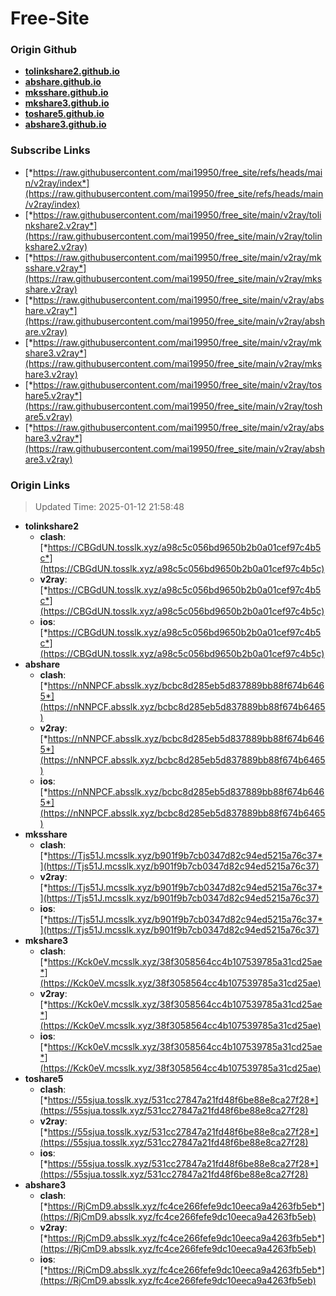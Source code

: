 # Free-Site

### Origin Github

- [**tolinkshare2.github.io**](https://github.com/tolinkshare2/tolinkshare2.github.io)
- [**abshare.github.io**](https://github.com/abshare/abshare.github.io)
- [**mksshare.github.io**](https://github.com/mksshare/mksshare.github.io)
- [**mkshare3.github.io**](https://github.com/mkshare3/mkshare3.github.io)
- [**toshare5.github.io**](https://github.com/toshare5/toshare5.github.io)
- [**abshare3.github.io**](https://github.com/abshare3/abshare3.github.io)

### Subscribe Links

- [*https://raw.githubusercontent.com/mai19950/free_site/refs/heads/main/v2ray/index*](https://raw.githubusercontent.com/mai19950/free_site/refs/heads/main/v2ray/index)
- [*https://raw.githubusercontent.com/mai19950/free_site/main/v2ray/tolinkshare2.v2ray*](https://raw.githubusercontent.com/mai19950/free_site/main/v2ray/tolinkshare2.v2ray)
- [*https://raw.githubusercontent.com/mai19950/free_site/main/v2ray/mksshare.v2ray*](https://raw.githubusercontent.com/mai19950/free_site/main/v2ray/mksshare.v2ray)
- [*https://raw.githubusercontent.com/mai19950/free_site/main/v2ray/abshare.v2ray*](https://raw.githubusercontent.com/mai19950/free_site/main/v2ray/abshare.v2ray)
- [*https://raw.githubusercontent.com/mai19950/free_site/main/v2ray/mkshare3.v2ray*](https://raw.githubusercontent.com/mai19950/free_site/main/v2ray/mkshare3.v2ray)
- [*https://raw.githubusercontent.com/mai19950/free_site/main/v2ray/toshare5.v2ray*](https://raw.githubusercontent.com/mai19950/free_site/main/v2ray/toshare5.v2ray)
- [*https://raw.githubusercontent.com/mai19950/free_site/main/v2ray/abshare3.v2ray*](https://raw.githubusercontent.com/mai19950/free_site/main/v2ray/abshare3.v2ray)

### Origin Links

> Updated Time: 2025-01-12 21:58:48

- **tolinkshare2**
  - **clash**: [*https://CBGdUN.tosslk.xyz/a98c5c056bd9650b2b0a01cef97c4b5c*](https://CBGdUN.tosslk.xyz/a98c5c056bd9650b2b0a01cef97c4b5c)
  - **v2ray**: [*https://CBGdUN.tosslk.xyz/a98c5c056bd9650b2b0a01cef97c4b5c*](https://CBGdUN.tosslk.xyz/a98c5c056bd9650b2b0a01cef97c4b5c)
  - **ios**: [*https://CBGdUN.tosslk.xyz/a98c5c056bd9650b2b0a01cef97c4b5c*](https://CBGdUN.tosslk.xyz/a98c5c056bd9650b2b0a01cef97c4b5c)
- **abshare**
  - **clash**: [*https://nNNPCF.absslk.xyz/bcbc8d285eb5d837889bb88f674b6465*](https://nNNPCF.absslk.xyz/bcbc8d285eb5d837889bb88f674b6465)
  - **v2ray**: [*https://nNNPCF.absslk.xyz/bcbc8d285eb5d837889bb88f674b6465*](https://nNNPCF.absslk.xyz/bcbc8d285eb5d837889bb88f674b6465)
  - **ios**: [*https://nNNPCF.absslk.xyz/bcbc8d285eb5d837889bb88f674b6465*](https://nNNPCF.absslk.xyz/bcbc8d285eb5d837889bb88f674b6465)
- **mksshare**
  - **clash**: [*https://Tjs51J.mcsslk.xyz/b901f9b7cb0347d82c94ed5215a76c37*](https://Tjs51J.mcsslk.xyz/b901f9b7cb0347d82c94ed5215a76c37)
  - **v2ray**: [*https://Tjs51J.mcsslk.xyz/b901f9b7cb0347d82c94ed5215a76c37*](https://Tjs51J.mcsslk.xyz/b901f9b7cb0347d82c94ed5215a76c37)
  - **ios**: [*https://Tjs51J.mcsslk.xyz/b901f9b7cb0347d82c94ed5215a76c37*](https://Tjs51J.mcsslk.xyz/b901f9b7cb0347d82c94ed5215a76c37)
- **mkshare3**
  - **clash**: [*https://Kck0eV.mcsslk.xyz/38f3058564cc4b107539785a31cd25ae*](https://Kck0eV.mcsslk.xyz/38f3058564cc4b107539785a31cd25ae)
  - **v2ray**: [*https://Kck0eV.mcsslk.xyz/38f3058564cc4b107539785a31cd25ae*](https://Kck0eV.mcsslk.xyz/38f3058564cc4b107539785a31cd25ae)
  - **ios**: [*https://Kck0eV.mcsslk.xyz/38f3058564cc4b107539785a31cd25ae*](https://Kck0eV.mcsslk.xyz/38f3058564cc4b107539785a31cd25ae)
- **toshare5**
  - **clash**: [*https://55sjua.tosslk.xyz/531cc27847a21fd48f6be88e8ca27f28*](https://55sjua.tosslk.xyz/531cc27847a21fd48f6be88e8ca27f28)
  - **v2ray**: [*https://55sjua.tosslk.xyz/531cc27847a21fd48f6be88e8ca27f28*](https://55sjua.tosslk.xyz/531cc27847a21fd48f6be88e8ca27f28)
  - **ios**: [*https://55sjua.tosslk.xyz/531cc27847a21fd48f6be88e8ca27f28*](https://55sjua.tosslk.xyz/531cc27847a21fd48f6be88e8ca27f28)
- **abshare3**
  - **clash**: [*https://RjCmD9.absslk.xyz/fc4ce266fefe9dc10eeca9a4263fb5eb*](https://RjCmD9.absslk.xyz/fc4ce266fefe9dc10eeca9a4263fb5eb)
  - **v2ray**: [*https://RjCmD9.absslk.xyz/fc4ce266fefe9dc10eeca9a4263fb5eb*](https://RjCmD9.absslk.xyz/fc4ce266fefe9dc10eeca9a4263fb5eb)
  - **ios**: [*https://RjCmD9.absslk.xyz/fc4ce266fefe9dc10eeca9a4263fb5eb*](https://RjCmD9.absslk.xyz/fc4ce266fefe9dc10eeca9a4263fb5eb)
